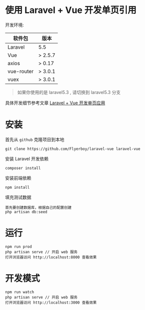 # 使用 Laravel + Vue 开发单页引用

开发环境:

| 软件包 | 版本 |
| --- | --- |
| Laravel | 5.5 |
| Vue | > 2.5.7 |
| axios | > 0.17 |
| vue-router | > 3.0.1 |
| vuex | > 3.0.1 |


> 如果你使用的是 laravel5.3 , 请切换到 laravel5.3 分支

具体开发细节参考文章 [Laravel + Vue 开发单页应用](https://flyerboy.github.io/2018/03/22/laravel_vue_v2/)


# 安装
首先从 `github` 克隆项目到本地
```
git clone https://github.com/Flyerboy/laravel-vue laravel-vue
```

安装 Laravel 开发依赖
```
composer install
```

安装前端依赖
```
npm install
```


填充测试数据
```
首先要创建数据库，根据自己的配置创建
php artisan db:seed
```

# 运行 
```
npm run prod
php artisan serve // 开启 web 服务
打开浏览器访问 http://localhost:8000 查看效果
```

# 开发模式
```
npm run watch
php artisan serve // 开启 web 服务
打开浏览器访问 http://localhost:3000 查看效果
```